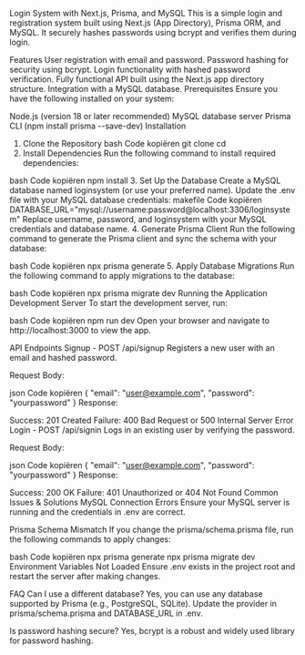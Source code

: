 Login System with Next.js, Prisma, and MySQL
This is a simple login and registration system built using Next.js (App Directory), Prisma ORM, and MySQL. It securely hashes passwords using bcrypt and verifies them during login.

Features
User registration with email and password.
Password hashing for security using bcrypt.
Login functionality with hashed password verification.
Fully functional API built using the Next.js app directory structure.
Integration with a MySQL database.
Prerequisites
Ensure you have the following installed on your system:

Node.js (version 18 or later recommended)
MySQL database server
Prisma CLI (npm install prisma --save-dev)
Installation

1. Clone the Repository
   bash
   Code kopiëren
   git clone <repository-url>
   cd <repository-folder>
2. Install Dependencies
   Run the following command to install required dependencies:

bash
Code kopiëren
npm install 3. Set Up the Database
Create a MySQL database named loginsystem (or use your preferred name).
Update the .env file with your MySQL database credentials:
makefile
Code kopiëren
DATABASE_URL="mysql://username:password@localhost:3306/loginsystem"
Replace username, password, and loginsystem with your MySQL credentials and database name. 4. Generate Prisma Client
Run the following command to generate the Prisma client and sync the schema with your database:

bash
Code kopiëren
npx prisma generate 5. Apply Database Migrations
Run the following command to apply migrations to the database:

bash
Code kopiëren
npx prisma migrate dev
Running the Application
Development Server
To start the development server, run:

bash
Code kopiëren
npm run dev
Open your browser and navigate to http://localhost:3000 to view the app.

API Endpoints
Signup - POST /api/signup
Registers a new user with an email and hashed password.

Request Body:

json
Code kopiëren
{
"email": "user@example.com",
"password": "yourpassword"
}
Response:

Success: 201 Created
Failure: 400 Bad Request or 500 Internal Server Error
Login - POST /api/signin
Logs in an existing user by verifying the password.

Request Body:

json
Code kopiëren
{
"email": "user@example.com",
"password": "yourpassword"
}
Response:

Success: 200 OK
Failure: 401 Unauthorized or 404 Not Found
Common Issues & Solutions
MySQL Connection Errors
Ensure your MySQL server is running and the credentials in .env are correct.

Prisma Schema Mismatch
If you change the prisma/schema.prisma file, run the following commands to apply changes:

bash
Code kopiëren
npx prisma generate
npx prisma migrate dev
Environment Variables Not Loaded
Ensure .env exists in the project root and restart the server after making changes.

FAQ
Can I use a different database?
Yes, you can use any database supported by Prisma (e.g., PostgreSQL, SQLite). Update the provider in prisma/schema.prisma and DATABASE_URL in .env.

Is password hashing secure?
Yes, bcrypt is a robust and widely used library for password hashing.
